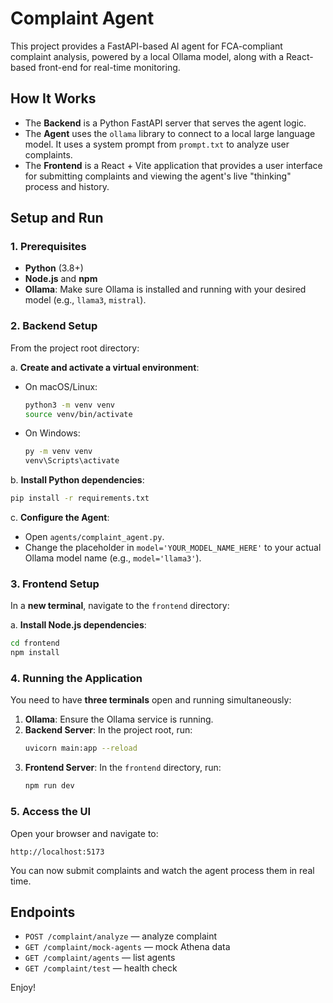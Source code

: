 # Complaint Agent

This project provides a FastAPI-based AI agent for FCA-compliant complaint analysis, powered by a local Ollama model, along with a React-based front-end for real-time monitoring.

## How It Works

- The **Backend** is a Python FastAPI server that serves the agent logic.
- The **Agent** uses the `ollama` library to connect to a local large language model. It uses a system prompt from `prompt.txt` to analyze user complaints.
- The **Frontend** is a React + Vite application that provides a user interface for submitting complaints and viewing the agent's live "thinking" process and history.

## Setup and Run

### 1. Prerequisites

- **Python** (3.8+)
- **Node.js** and **npm**
- **Ollama**: Make sure Ollama is installed and running with your desired model (e.g., `llama3`, `mistral`).

### 2. Backend Setup

From the project root directory:

a. **Create and activate a virtual environment**:
   - On macOS/Linux:
     ```bash
     python3 -m venv venv
     source venv/bin/activate
     ```
   - On Windows:
     ```bash
     py -m venv venv
     venv\Scripts\activate
     ```

b. **Install Python dependencies**:
   ```bash
   pip install -r requirements.txt
   ```

c. **Configure the Agent**:
   - Open `agents/complaint_agent.py`.
   - Change the placeholder in `model='YOUR_MODEL_NAME_HERE'` to your actual Ollama model name (e.g., `model='llama3'`).

### 3. Frontend Setup

In a **new terminal**, navigate to the `frontend` directory:

a. **Install Node.js dependencies**:
   ```bash
   cd frontend
   npm install
   ```

### 4. Running the Application

You need to have **three terminals** open and running simultaneously:

1.  **Ollama**: Ensure the Ollama service is running.
2.  **Backend Server**: In the project root, run:
    ```bash
    uvicorn main:app --reload
    ```
3.  **Frontend Server**: In the `frontend` directory, run:
    ```bash
    npm run dev
    ```

### 5. Access the UI

Open your browser and navigate to:
```
http://localhost:5173
```

You can now submit complaints and watch the agent process them in real time.

## Endpoints

- `POST /complaint/analyze` — analyze complaint
- `GET /complaint/mock-agents` — mock Athena data
- `GET /complaint/agents` — list agents
- `GET /complaint/test` — health check

Enjoy!